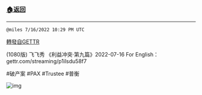 ###  [:house:返回](README.md)
---


`@miles 7/16/2022 10:29 PM UTC`

[轉發自GETTR](https://gettr.com/post/p1il6tv46c3)

(1080版) 飞飞秀 《利益冲突·第九篇》2022-07-16
For English：gettr.com/streaming/p1ilsdu58f7

#破产案 #PAX #Trustee #普衡

![img](https://media.gettr.com/group49/origin/2022/07/16/22/06bee392-4100-5abb-ae36-a536b023066e/6383d6c383a688bc0ce747d8282e44b3.jpeg)
